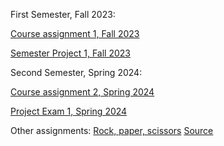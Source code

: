 First Semester, Fall 2023:

[Course assignment 1, Fall 2023](https://gydalo.github.io/GydaMain/CA/)

[Semester Project 1, Fall 2023](https://gydalo.github.io/GydaMain/SP1/index.html)




Second Semester, Spring 2024:

[Course assignment 2, Spring 2024](https://gydalo.github.io/GydaMain/CA-JS1/)

[Project Exam 1, Spring 2024](https://norofffeu.github.io/FED1-PE1-gydalo/index.html)

Other assignments:
[Rock, paper, scissors](https://gydalo.github.io/GydaMain/JS-Full-Course/10-rock-paper-scissors-done.html)
[Source](https://www.youtube.com/watch?v=EerdGm-ehJQ)
